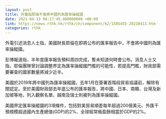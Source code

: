 ```yaml
---
layout: post
title: 外電指耶倫不會將中國列為匯率操縱國
date: 2021-04-13 08:17:45.000000000 +08:00
link: https://news.rthk.hk/rthk/ch/component/k2/1585455-20210413.htm
categories: rthk
---
```


外電引述消息人士指，美國財長耶倫在即將公布的匯率報告中，不會將中國列為匯率操縱國。

彭博報道指，半年度匯率報告預料周四完成，暫未知道何時會公布。消息人士又指，耶倫團隊曾討論調整界定為匯率操縱國門檻的可能性，若提高門檻，財政部需要審查的國家數量將減少近半。

美國於2019年將中國列為匯率操縱國，去年1月在簽署首階段貿易協議前，解除有關認定。至於美國財政部去年底公布的匯率報告，將中國、日本、南韓、台灣及新加坡等地，列入觀察名單，越南及瑞士則被列為匯率操縱國。

美國界定匯率操縱國的3項條件，包括對美貿易順差每年超過200億美元、外匯干預規模超過國內生產總值(GDP)的2%、全球經常帳盈餘相當於GDP的2%。
